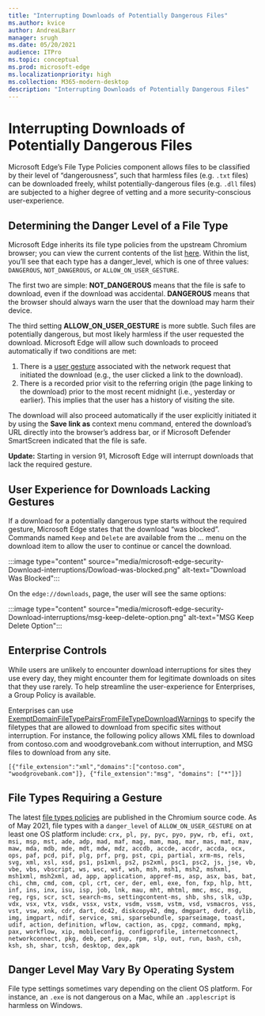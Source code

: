 ```yaml
---
title: "Interrupting Downloads of Potentially Dangerous Files"
ms.author: kvice
author: AndreaLBarr
manager: srugh
ms.date: 05/20/2021
audience: ITPro
ms.topic: conceptual
ms.prod: microsoft-edge
ms.localizationpriority: high
ms.collection: M365-modern-desktop
description: "Interrupting Downloads of Potentially Dangerous Files"
---
```


# Interrupting Downloads of Potentially Dangerous Files

Microsoft Edge’s File Type Policies component allows files to be classified by their level of “dangerousness”, such that harmless files (e.g. `.txt` files) can be downloaded freely, whilst potentially-dangerous files (e.g. `.dll` files) are subjected to a higher degree of vetting and a more security-conscious user-experience.

## Determining the Danger Level of a File Type

Microsoft Edge inherits its file type policies from the upstream Chromium browser; you can view the current contents of the list [here](https://source.chromium.org/chromium/chromium/src/+/main:components/safe_browsing/core/resources/download_file_types.asciipb). Within the list, you’ll see that each type has a danger_level, which is one of three values: `DANGEROUS`, `NOT_DANGEROUS`, or `ALLOW_ON_USER_GESTURE`.

The first two are simple: **NOT_DANGEROUS** means that the file is safe to download, even if the download was accidental. **DANGEROUS** means that the browser should always warn the user that the download may harm their device.

The third setting **ALLOW_ON_USER_GESTURE** is more subtle. Such files are potentially dangerous, but most likely harmless if the user requested the download. Microsoft Edge will allow such downloads to proceed automatically if two conditions are met:

1. There is a [user gesture](https://textslashplain.com/2020/05/18/browser-basics-user-gestures/) associated with the network request that initiated the download (e.g., the user clicked a link to the download).
2. There is a recorded prior visit to the referring origin (the page linking to the download) prior to the most recent midnight (i.e., yesterday or earlier). This implies that the user has a history of visiting the site.

The download will also proceed automatically if the user explicitly initiated it by using the **Save link as** context menu command, entered the download’s URL directly into the browser’s address bar, or if Microsoft Defender SmartScreen indicated that the file is safe.

**Update:** Starting in version 91, Microsoft Edge will interrupt downloads that lack the required gesture.

## User Experience for Downloads Lacking Gestures

If a download for a potentially dangerous type starts without the required gesture, Microsoft Edge states that the download “was blocked”. Commands named `Keep` and `Delete` are available from the … menu on the download item to allow the user to continue or cancel the download.

:::image type="content" source="media/microsoft-edge-security-Download-interruptions/Dowload-was-blocked.png" alt-text="Download Was Blocked":::

On the `edge://downloads`, page, the user will see the same options:

:::image type="content" source="media/microsoft-edge-security-Download-interruptions/msg-keep-delete-option.png" alt-text="MSG Keep Delete Option":::

## Enterprise Controls

While users are unlikely to encounter download interruptions for sites they use every day, they might encounter them for legitimate downloads on sites that they use rarely. To help streamline the user-experience for Enterprises, a Group Policy is available.

Enterprises can use [ExemptDomainFileTypePairsFromFileTypeDownloadWarnings](/deployedge/microsoft-edge-policies#exemptdomainfiletypepairsfromfiletypedownloadwarnings) to specify the filetypes that are allowed to download from specific sites without interruption. For instance, the following policy allows XML files to download from contoso.com and woodgrovebank.com without interruption, and MSG files to download from any site.

`[{"file_extension":"xml","domains":["contoso.com", "woodgrovebank.com"]},
{"file_extension":"msg", "domains": ["*"]}]`

## File Types Requiring a Gesture

The latest [file types policies](https://source.chromium.org/chromium/chromium/src/+/main:components/safe_browsing/core/resources/download_file_types.asciipb) are published in the Chromium source code. As of May 2021, file types with a `danger_level` of `ALLOW_ON_USER_GESTURE` on at least one OS platform include:
`crx, pl, py, pyc, pyo, pyw, rb, efi, oxt, msi, msp, mst, ade, adp, mad, maf, mag, mam, maq, mar, mas, mat, mav, maw, mda, mdb, mde, mdt, mdw, mdz, accdb, accde, accdr, accda, ocx, ops, paf, pcd, pif, plg, prf, prg, pst, cpi, partial, xrm-ms, rels, svg, xml, xsl, xsd, ps1, ps1xml, ps2, ps2xml, psc1, psc2, js, jse, vb, vbe, vbs, vbscript, ws, wsc, wsf, wsh, msh, msh1, msh2, mshxml, msh1xml, msh2xml, ad, app, application, appref-ms, asp, asx, bas, bat, chi, chm, cmd, com, cpl, crt, cer, der, eml, exe, fon, fxp, hlp, htt, inf, ins, inx, isu, isp, job, lnk, mau, mht, mhtml, mmc, msc, msg, reg, rgs, scr, sct, search-ms, settingcontent-ms, shb, shs, slk, u3p, vdx, vsx, vtx, vsdx, vssx, vstx, vsdm, vssm, vstm, vsd, vsmacros, vss, vst, vsw, xnk, cdr, dart, dc42, diskcopy42, dmg, dmgpart, dvdr, dylib, img, imgpart, ndif, service, smi, sparsebundle, sparseimage, toast, udif, action, definition, wflow, caction, as, cpgz, command, mpkg, pax, workflow, xip, mobileconfig, configprofile, internetconnect, networkconnect, pkg, deb, pet, pup, rpm, slp, out, run, bash, csh, ksh, sh, shar, tcsh, desktop, dex,apk`

## Danger Level May Vary By Operating System

File type settings sometimes vary depending on the client OS platform. For instance, an `.exe` is not dangerous on a Mac, while an `.applescript` is harmless on Windows.
